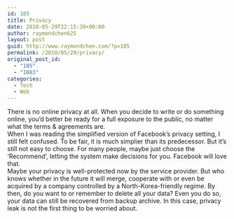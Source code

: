 ```yaml
---
id: 185
title: Privacy
date: 2010-05-29T22:15:39+00:00
author: raymondchen625
layout: post
guid: http://www.raymondchen.com/?p=185
permalink: /2010/05/29/privacy/
original_post_id:
  - "185"
  - "1083"
categories:
  - Tech
  - Web
---
```

There is no online privacy at all. When you decide to write or do something online, you&#8217;d better be ready for a full exposure to the public, no matter what the terms & agreements are.  
When I was reading the simplified version of Facebook&#8217;s privacy setting, I still felt confused. To be fair, it is much simplier than its predecessor. But it&#8217;s still not easy to choose. For many people, maybe just choose the &#8216;Recommend&#8217;, letting the system make decisions for you. Facebook will love that.  
Maybe your privacy is well-protected now by the service provider. But who knows whether in the future it will merge, cooperate with or even be acquired by a company controlled by a North-Korea-friendly regime. By then, do you want to or remember to delete all your data? Even you do so, your data can still be recovered from backup archive. In this case, privacy leak is not the first thing to be worried about.